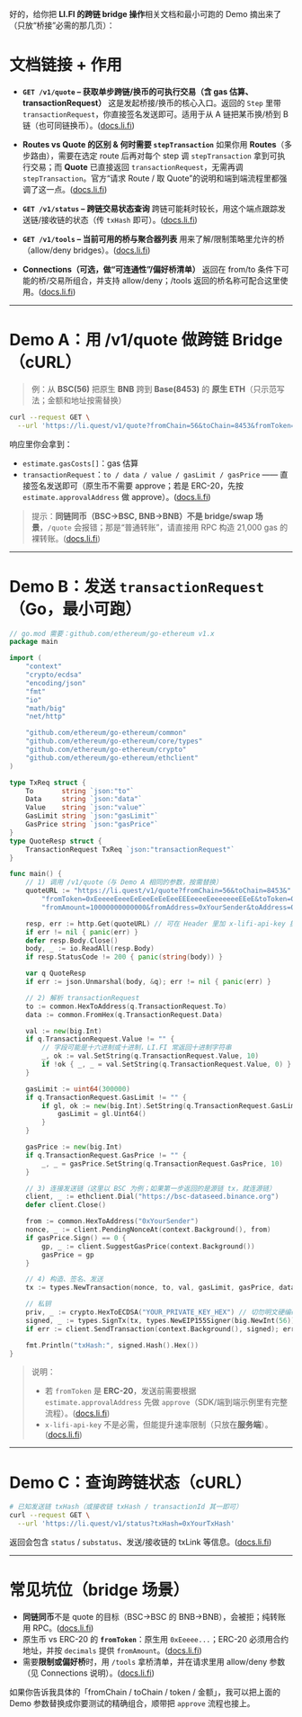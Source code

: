好的，给你把 **LI.FI 的跨链 bridge 操作**相关文档和最小可跑的 Demo 摘出来了（只放“桥接”必需的那几页）：

# 文档链接 + 作用

* **`GET /v1/quote` – 获取单步跨链/换币的可执行交易（含 gas 估算、transactionRequest）**
这是发起桥接/换币的核心入口。返回的 `Step` 里带 `transactionRequest`，你直接签名发送即可。适用于从 A 链把某币换/桥到 B 链（也可同链换币）。([docs.li.fi][1])

* **Routes vs Quote 的区别 & 何时需要 `stepTransaction`**
如果你用 **Routes**（多步路由），需要在选定 route 后再对每个 step 调 `stepTransaction` 拿到可执行交易；而 **Quote** 已直接返回 `transactionRequest`，无需再调 `stepTransaction`。官方“请求 Route / 取 Quote”的说明和端到端流程里都强调了这一点。([docs.li.fi][2])

* **`GET /v1/status` – 跨链交易状态查询**
跨链可能耗时较长，用这个端点跟踪发送链/接收链的状态（传 `txHash` 即可）。([docs.li.fi][3])

* **`GET /v1/tools` – 当前可用的桥与聚合器列表**
用来了解/限制策略里允许的桥（allow/deny bridges）。([docs.li.fi][4])

* **Connections（可选，做“可连通性”/偏好桥清单）**
返回在 from/to 条件下可能的桥/交易所组合，并支持 allow/deny；/tools 返回的桥名称可配合这里使用。([docs.li.fi][5])

---

# Demo A：用 **/v1/quote** 做跨链 Bridge（cURL）

> 例：从 **BSC(56)** 把原生 **BNB** 跨到 **Base(8453)** 的 **原生 ETH**（只示范写法；金额和地址按需替换）

```bash
curl --request GET \
  --url 'https://li.quest/v1/quote?fromChain=56&toChain=8453&fromToken=0xEeeeeEeeeEeEeeEeEeEeeEEEeeeeEeeeeeeeEEeE&toToken=0xEeeeeEeeeEeEeeEeEeEeeEEEeeeeEeeeeeeeEEeE&fromAmount=10000000000000&fromAddress=0xYourSender&toAddress=0xRecipient&order=FASTEST&slippage=0.005'
```

响应里你会拿到：

* `estimate.gasCosts[]`：gas 估算
* `transactionRequest`：`to / data / value / gasLimit / gasPrice` —— 直接签名发送即可（原生币不需要 approve；若是 ERC-20，先按 `estimate.approvalAddress` 做 approve）。([docs.li.fi][1])

> 提示：**同链同币（BSC→BSC, BNB→BNB）不是 bridge/swap 场景**，`/quote` 会报错；那是“普通转账”，请直接用 RPC 构造 21,000 gas 的裸转账。([docs.li.fi][1])

---

# Demo B：发送 `transactionRequest`（Go，最小可跑）

```go
// go.mod 需要：github.com/ethereum/go-ethereum v1.x
package main

import (
	"context"
	"crypto/ecdsa"
	"encoding/json"
	"fmt"
	"io"
	"math/big"
	"net/http"

	"github.com/ethereum/go-ethereum/common"
	"github.com/ethereum/go-ethereum/core/types"
	"github.com/ethereum/go-ethereum/crypto"
	"github.com/ethereum/go-ethereum/ethclient"
)

type TxReq struct {
	To       string `json:"to"`
	Data     string `json:"data"`
	Value    string `json:"value"`
	GasLimit string `json:"gasLimit"`
	GasPrice string `json:"gasPrice"`
}
type QuoteResp struct {
	TransactionRequest TxReq `json:"transactionRequest"`
}

func main() {
	// 1) 调用 /v1/quote（与 Demo A 相同的参数，按需替换）
	quoteURL := "https://li.quest/v1/quote?fromChain=56&toChain=8453&" +
		"fromToken=0xEeeeeEeeeEeEeeEeEeEeeEEEeeeeEeeeeeeeEEeE&toToken=0xEeeeeEeeeEeEeeEeEeEeeEEEeeeeEeeeeeeeEEeE&" +
		"fromAmount=10000000000000&fromAddress=0xYourSender&toAddress=0xRecipient&order=FASTEST&slippage=0.005"

	resp, err := http.Get(quoteURL) // 可在 Header 里加 x-lifi-api-key 提高限额
	if err != nil { panic(err) }
	defer resp.Body.Close()
	body, _ := io.ReadAll(resp.Body)
	if resp.StatusCode != 200 { panic(string(body)) }

	var q QuoteResp
	if err := json.Unmarshal(body, &q); err != nil { panic(err) }

	// 2) 解析 transactionRequest
	to := common.HexToAddress(q.TransactionRequest.To)
	data := common.FromHex(q.TransactionRequest.Data)

	val := new(big.Int)
	if q.TransactionRequest.Value != "" {
		// 字段可能是十六进制或十进制，LI.FI 常返回十进制字符串
		_, ok := val.SetString(q.TransactionRequest.Value, 10)
		if !ok { _, _ = val.SetString(q.TransactionRequest.Value, 0) }
	}

	gasLimit := uint64(300000)
	if q.TransactionRequest.GasLimit != "" {
		if gl, ok := new(big.Int).SetString(q.TransactionRequest.GasLimit, 10); ok {
			gasLimit = gl.Uint64()
		}
	}

	gasPrice := new(big.Int)
	if q.TransactionRequest.GasPrice != "" {
		_, _ = gasPrice.SetString(q.TransactionRequest.GasPrice, 10)
	}

	// 3) 连接发送链（这里以 BSC 为例；如果第一步返回的是源链 tx，就连源链）
	client, _ := ethclient.Dial("https://bsc-dataseed.binance.org")
	defer client.Close()

	from := common.HexToAddress("0xYourSender")
	nonce, _ := client.PendingNonceAt(context.Background(), from)
	if gasPrice.Sign() == 0 {
		gp, _ := client.SuggestGasPrice(context.Background())
		gasPrice = gp
	}

	// 4) 构造、签名、发送
	tx := types.NewTransaction(nonce, to, val, gasLimit, gasPrice, data)

	// 私钥
	priv, _ := crypto.HexToECDSA("YOUR_PRIVATE_KEY_HEX") // 切勿明文硬编码，示例而已
	signed, _ := types.SignTx(tx, types.NewEIP155Signer(big.NewInt(56)), priv) // 56=BSC
	if err := client.SendTransaction(context.Background(), signed); err != nil { panic(err) }

	fmt.Println("txHash:", signed.Hash().Hex())
}
```

> 说明：
>
> * 若 `fromToken` 是 **ERC-20**，发送前需要根据 `estimate.approvalAddress` 先做 `approve`（SDK/端到端示例里有完整流程）。([docs.li.fi][6])
> * `x-lifi-api-key` 不是必需，但能提升速率限制（只放在**服务端**）。([docs.li.fi][7])

---

# Demo C：查询跨链状态（cURL）

```bash
# 已知发送链 txHash（或接收链 txHash / transactionId 其一即可）
curl --request GET \
  --url 'https://li.quest/v1/status?txHash=0xYourTxHash'
```

返回会包含 `status` / `substatus`、发送/接收链的 txLink 等信息。([docs.li.fi][3])

---

# 常见坑位（bridge 场景）

* **同链同币**不是 quote 的目标（BSC→BSC 的 BNB→BNB），会被拒；纯转账用 RPC。([docs.li.fi][1])
* 原生币 vs ERC-20 的 **`fromToken`**：原生用 `0xEeeee...`；ERC-20 必须用合约地址，并按 `decimals` 提供 `fromAmount`。([docs.li.fi][1])
* 需要**限制或偏好桥**时，用 `/tools` 拿桥清单，并在请求里用 allow/deny 参数（见 Connections 说明）。([docs.li.fi][4])

如果你告诉我具体的「fromChain / toChain / token / 金额」，我可以把上面的 Demo 参数替换成你要测试的精确组合，顺带把 `approve` 流程也接上。

[1]: https://docs.li.fi/api-reference/get-a-quote-for-a-token-transfer?utm_source=chatgpt.com "Get a quote for a token transfer"
[2]: https://docs.li.fi/introduction/user-flows-and-examples/requesting-route-fetching-quote?utm_source=chatgpt.com "Fetching a Quote/Route"
[3]: https://docs.li.fi/api-reference/check-the-status-of-a-cross-chain-transfer?utm_source=chatgpt.com "Check the status of a cross chain transfer"
[4]: https://docs.li.fi/api-reference/get-available-bridges-and-exchanges?utm_source=chatgpt.com "Get available bridges and exchanges"
[5]: https://docs.li.fi/api-reference/returns-all-possible-connections-based-on-a-from-or-tochain?utm_source=chatgpt.com "Returns all possible connections based on a from"
[6]: https://docs.li.fi/introduction/user-flows-and-examples/end-to-end-example?utm_source=chatgpt.com "End-to-end Transaction Example"
[7]: https://docs.li.fi/api-reference/introduction?utm_source=chatgpt.com "Overview - LI.FI"
